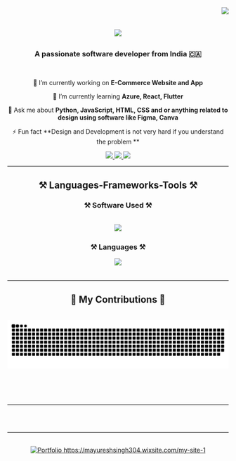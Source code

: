 <img align="right" src="https://visitor-badge.laobi.icu/badge?page_id=CodeAssassin-Creator.CodeAssassin-Creator" />

<h1 align="center">
    <img src="https://readme-typing-svg.herokuapp.com/?font=Righteous&size=35&center=true&vCenter=true&width=500&height=70&duration=4000&lines=Hi+There!+👋;+I'm+Mayuresh+Singh!;" />
</h1>

<h3 align="center">A passionate software developer from India 🇨🇦</h3>

<br/>

<div align="center">
 
 🔭 I’m currently working on **E-Commerce Website and App**
 
 🌱 I’m currently learning **Azure, React, Flutter**

💬 Ask me about **Python, JavaScript, HTML, CSS and or anything related to design using software like Figma, Canva**

⚡ Fun fact **Design and Development is not very hard if you understand the problem **

 </div>
 
<div align="center"> 
  <a href="mayureshsingh37@gmail.com">
    <img src="https://img.shields.io/badge/Gmail-333333?style=for-the-badge&logo=gmail&logoColor=red" />
  </a>
  <a href="www.linkedin.com/in/mayuresh-singh-8b1758218" target="_blank">
    <img src="https://img.shields.io/badge/LinkedIn-0077B5?style=for-the-badge&logo=linkedin&logoColor=white" target="_blank" />
  </a>
  <a href="https://github.com/CodeAssassin-Creator" target="_blank">
     <img src="https://img.shields.io/badge/Portfolio-FF5722?style=for-the-badge&logo=todoist&logoColor=white" target="_blank" /> <!-- sqlite, safari, google-chrome are other good icon options -->
  </a>
</div>

 <hr/>
 
<h2 align="center">⚒️ Languages-Frameworks-Tools ⚒️</h2>
<h3 align="center">⚒️ Software Used ⚒️</h3>
<div align="center">
<br>    <img src="https://skillicons.dev/icons?i=vscode,github,figma,git,azure"/></br>
    <h3 align="center">⚒️ Languages ⚒️</h3>
    <img src="https://skillicons.dev/icons?i=react,html,css,python,javascript,flutter,nodejs,azure" /><br>
</div>

<br/>
<hr/>

<div align="center">
  <h2>🐍 My Contributions 🐍</h2>
  <br>
  <img alt="snake eating my contributions" src="https://raw.githubusercontent.com/salesp07/salesp07/output/github-contribution-grid-snake.svg" />
  
  <br/><br/><br/>
</div>

<hr/>


<br/><br/>

<hr/>

<br/>

<div align="center">
<a href='https://mayureshsingh304.wixsite.com/my-site-1' target='_blank'><img height='64' style='border:0px;height:64px;' src='https://mayureshsingh304.wixsite.com/my-site-1/cdn/Gmail.png?v=3' border='0' alt='Portfolio https://mayureshsingh304.wixsite.com/my-site-1' /></a>
</div>

<br/>
